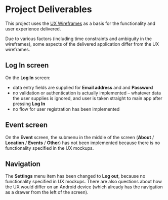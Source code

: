 # Project Deliverables

This project uses the [UX Wireframes](./docs/ux-wireframes/) as a basis for the functionality and user experience delivered.

Due to various factors (including time constraints and ambiguity in the wireframes), some aspects of the delivered application differ from the UX wireframes.

## Log In screen

On the **Log In** screen:

- data entry fields are supplied for **Email address** and and **Password**
- no validation or authentication is actually implemented – whatever data the user supplies is ignored, and user is taken straight to main app after pressing **Log In**
- no flow for user registration has been implemented

## Event screen

On the **Event** screen, the submenu in the middle of the screen (**About** / **Location** / **Events** / **Other**) has not been implemented because there is no functionality specified in the UX mockups.

## Navigation

The **Settings** menu item has been changed to **Log out**, because no functionality specified in UX mockups. There are also questions about how the UX would differ on an Android device (which already has the navigation as a drawer from the left of the screen).
